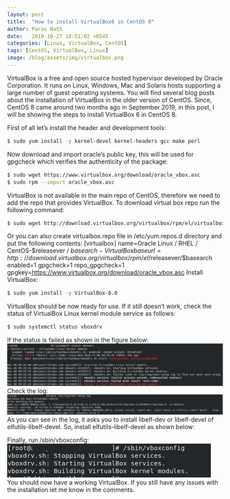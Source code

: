 ```yaml
---
layout: post
title:  "How to install VirtualBox6 in CentOS 8"
author: Paras Nath
date:   2019-10-27 18:51:02 +0545
categories: [Linux, VirtualBox, CentOS]
tags: [CentOS, VirtualBox, Linux]
image: /blog/assets/img/virtualbox.png
---
```

VirtualBox is a free and open source hosted hypervisor developed by Oracle Corporation. It runs on Linux, Windows, Mac and Solaris hosts supporting a large number of guest operating systems. You will find several blog posts about the installation of VirtualBox in the older version of CentOS. <!--more-->Since, CentOS 8 came around two months ago in September 2019, in this post, I will be showing the steps to install VirtualBox 6 in CentOS 8.

First of all let’s install the header and development tools:
```bash
$ sudo yum install -y kernel-devel kernel-headers gcc make perl
```
Now download and import oracle’s public key, this will be used for gpgcheck which verifies the authenticity of the package:
```bash
$ sudo wget https://www.virtualbox.org/download/oracle_vbox.asc
$ sudo rpm --import oracle_vbox.asc
```
VirtualBox is not available in the main repo of CentOS, therefore we need to add the repo that provides VirtualBox. To download virtual box repo run the following command:
```bash
$ sudo wget http://download.virtualbox.org/virtualbox/rpm/el/virtualbox.repo -O /etc/yum.repos.d/virtualbox.repo
```
Or you can also create virtualbox.repo file in /etc/yum.repos.d directory and put the following contents:
[virtualbox]
name=Oracle Linux / RHEL / CentOS-$releasever / $basearch - VirtualBox
baseurl=http://download.virtualbox.org/virtualbox/rpm/el/$releasever/$basearch
enabled=1
gpgcheck=1
repo_gpgcheck=1
gpgkey=https://www.virtualbox.org/download/oracle_vbox.asc
Install VirtualBox:
```bash
$ sudo yum install -y VirtualBox-6.0
```
VirtualBox should be now ready for use. If it still doesn’t work, check the status of VirtualBox Linux kernel module service as follows:
```bash
$ sudo systemctl status vboxdrv
```
If the status is failed as shown in the figure below:  
![VirtualBox status](/blog/assets/img/virtualbox-status.png)    
Check the log:  
![VirtualBox log](/blog/assets/img/virtualbox-log.png)  
As you can see in the log, it asks you to install libelf-dev or libelf-devel of elfutils-libelf-devel. So, install elfutils-libelf-devel as shown below:

Finally, run /sbin/vboxconfig:  
![vboxconfig](/blog/assets/img/vboxconfig.png)  
You should now have a working VirtualBox. If you still have any issues with the installation let me know in the comments.